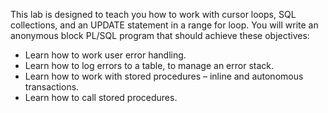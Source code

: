 This lab is designed to teach you how to work with cursor loops, SQL collections, and an UPDATE statement in a range for loop. You will write an anonymous block PL/SQL program that should achieve these objectives:
<ul>
  <li>Learn how to work user error handling.</li>
  <li>Learn how to log errors to a table, to manage an error stack.</li>
  <li>Learn how to work with stored procedures – inline and autonomous transactions.</li>
  <li>Learn how to call stored procedures.</li>
</ul>
